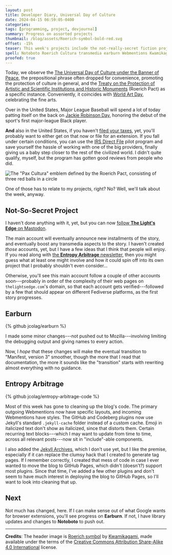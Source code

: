 ```yaml
---
layout: post
title: Developer Diary, Universal Day of Culture
date: 2024-04-15 06:59:05-0400
categories:
tags: [programming, project, devjournal]
summary: Progress on assorted projects
thumbnail: /blog/assets/Roerich-symbol-bold-red.svg
offset: -15%
teaser: This week's projects include the not-really-secret fiction project, Earburn, and the blog's code.
spell: Notoboto Roerich Cultura transmedia earburn Webmentions Kwamikagami
proofed: true
---
```


Today, we observe the [The Universal Day of Culture under the Banner of Peace](https://en.wikipedia.org/wiki/Universal_Day_of_Culture), the prepositional phrase often dropped for convenience, promoting the protection of culture in general, and the [Treaty on the Protection of Artistic and Scientific Institutions and Historic Monuments](https://en.wikipedia.org/wiki/Roerich_Pact) (Roerich Pact) as a specific instance.  Conveniently, it coincides with [World Art Day](https://en.wikipedia.org/wiki/World_Art_Day), celebrating the fine arts.

Over in the United States, Major League Baseball will spend a lot of today patting itself on the back on [Jackie Robinson Day](https://en.wikipedia.org/wiki/Jackie_Robinson_Day), honoring the debut of the sport's first major-league Black player.

**And** also in the United States, if you haven't [filed your taxes](https://en.wikipedia.org/wiki/Tax_Day), yet, you'll probably want to either get on that now or file for an extension.  If you fall under certain conditions, you can use the [IRS Direct File](https://www.irs.gov/about-irs/strategic-plan/irs-direct-file-pilot) pilot program and save yourself the hassle of working with one of the big providers, finally giving us a baby step closer to the rest of the civilized world.  I didn't quite qualify, myself, but the program has gotten good reviews from people who did.

![The "Pax Cultura" emblem defined by the Roerich Pact, consisting of three red balls in a circle](/blog/assets/Roerich-symbol-bold-red.svg "It feels like a design like this should see more use, no?")

One of those has to relate to my projects, right?  No?  Well, we'll talk about the week, anyway.

## Not-So-Secret Project

I haven't done anything with it, yet, but you can now [follow **The Light's Edge** on Mastodon](https://convo.casa/@thelightsedge).

The main account will eventually announce new installments of the story, and eventually boost any transmedia aspects to the story.  I haven't created *those* accounts, yet, but I have a few ideas that I think that people will enjoy.  If you read along with [the **Entropy Arbitrage** newsletter](https://www.buymeacoffee.com/jcolag), then you might guess what at least one might involve and how it could spin off into its own project that I probably shouldn't even consider...

Otherwise, you'll see this main account follow a couple of other accounts soon---probably in order of the complexity of their web pages on `thelightsedge.com`'s domain, so that each account gets verified---followed by a few that should appear on different Fediverse platforms, as the first story progresses.

## Earburn

{% github jcolag/earburn %}

I made some minor changes---not pushed out to Mozilla---involving limiting the debugging output and giving names to every action.

Now, I *hope* that these changes will make the eventual transition to "Manifest, version 3" smoother, though the more that I read that documentation, the more it sounds like the "transition" starts with rewriting almost everything with no guidance.

## Entropy Arbitrage

{% github jcolag/entropy-arbitrage-code %}

Most of this week has gone to cleaning up the blog's code.  The primary outgoing Webmentions now have specific layouts, and incoming Webmentions have styles.  The GitHub and Codeberg plugins now use Jekyll's standard `.jekyll-cache` folder instead of a custom cache.  Emoji in italicized text don't show as italicized, since that distorts them.  Certain recurring text blocks---which I may want to update from time to time, across all relevant posts---now sit in "include"-able components.

I also added the [Jekyll Archives](https://jekyll.github.io/jekyll-archives/), which I don't use yet, but I like the premise, especially if it can replace the clumsy hack that I created to generate tag pages.  If I remember correctly, I created that mess of code in case I ever wanted to move the blog to GitHub Pages, which didn't (doesn't?) support most plugins.  Since that time, I've added a few other plugins and don't seem to have much interest in deploying the blog to GitHub Pages, so I'll want to look into cleaning that up.

## Next

Not much has changed, here.  If I can make sense out of what Google wants for browser extensions, you'll see progress on **Earburn**.  If not, I have library updates and changes to **Notoboto** to push out.

* * *

**Credits**:  The header image is [Roerich symbol](https://commons.wikimedia.org/wiki/File:Roerich_symbol_(bold,_red).svg) by [Kwamikagami](https://commons.wikimedia.org/wiki/User:Kwamikagami), made available under the terms of the [Creative Commons Attribution Share-Alike 4.0 International](https://creativecommons.org/licenses/by-sa/4.0/deed.en) license.
